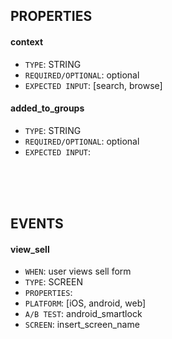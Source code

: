 ## PROPERTIES

#### context
- `TYPE`: STRING
- `REQUIRED/OPTIONAL`: optional
- `EXPECTED INPUT`: [search, browse]

#### added_to_groups
- `TYPE`: STRING
- `REQUIRED/OPTIONAL`: optional
- `EXPECTED INPUT`:
   
<br />
<br />
<br />
    
## EVENTS

#### view_sell
- `WHEN`: user views sell form
- `TYPE`: SCREEN
- `PROPERTIES`:
- `PLATFORM`: [iOS, android, web]
- `A/B TEST`: android_smartlock
- `SCREEN`: insert_screen_name

